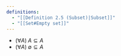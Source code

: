 ```yaml
---
definitions:
  - "[[Definition 2.5 (Subset)|Subset]]"
  - "[[Set#Empty set]]"
---
```

- $(\forall A) \; A \subseteq A$
- $(\forall A) \; \emptyset \subseteq A$
